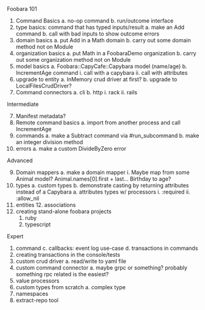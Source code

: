 Foobara 101

1. Command Basics
  a. no-op command
  b. run/outcome interface
2. type basics: command that has typed inputs/result
  a. make an Add command
  b. call with bad inputs to show outcome errors
3. domain basics
  a. put Add in a Math domain
  b. carry out some domain method not on Module
4. organization basics
  a. put Math in a FoobaraDemo organization
  b. carry out some organization method not on Module
5. model basics
  a. Foobara::CapyCafe::Capybara model (name/age)
  b. IncrementAge command
    i. call with a capybara
    ii. call with attributes
6. upgrade to entity
  a. InMemory crud driver at first?
  b. upgrade to LocalFilesCrudDriver?
7. Command connectors
  a. cli
  b. http
    i. rack
    ii. rails


Intermediate

7. Manifest metadata?
8. Remote command basics
   a. import from another process and call IncrementAge
1. commands
  a. make a Subtract command via #run_subcommand
  b. make an integer division method
2. errors
  a. make a custom DivideByZero error

Advanced

9. Domain mappers
   a. make a domain mapper
   i. Maybe map from some Animal model?
   Animal.names[0].first + last...
   Birthday to age?
10. types
  a. custom types
  b. demonstrate casting by returning attributes instead of a Capybara
  a. attributes types w/ processors
    i. :required
    ii. :allow_nil
11. entities
    12. associations
0. creating stand-alone foobara projects
   1. ruby
   2. typescript

Expert

1. command
   c. callbacks: event log use-case
   d. transactions in commands
4. creating transactions in the console/tests
1. custom crud driver
  a. read/write to yaml file
2. custom command connector
  a. maybe grpc or something? probably something rpc related is the easiest?
5. value processors
3. custom types from scratch
  a. complex type
4. namespaces
5. extract-repo tool
